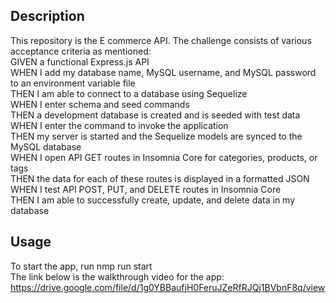 ## Description

This repository is the E commerce API. The challenge consists of various acceptance criteria as mentioned:<br/>
GIVEN a functional Express.js API<br/>
WHEN I add my database name, MySQL username, and MySQL password to an environment variable file<br/>
THEN I am able to connect to a database using Sequelize<br/>
WHEN I enter schema and seed commands<br/>
THEN a development database is created and is seeded with test data<br/>
WHEN I enter the command to invoke the application<br/>
THEN my server is started and the Sequelize models are synced to the MySQL database<br/>
WHEN I open API GET routes in Insomnia Core for categories, products, or tags<br/>
THEN the data for each of these routes is displayed in a formatted JSON<br/>
WHEN I test API POST, PUT, and DELETE routes in Insomnia Core<br/>
THEN I am able to successfully create, update, and delete data in my database<br/>

## Usage

To start the app, run nmp run start<br/>
The link below is the walkthrough video for the app:<br/>
https://drive.google.com/file/d/1g0YBBaufjH0FeruJZeRfRJQj1BVbnF8q/view